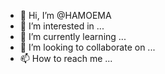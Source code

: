 - 👋 Hi, I’m @HAMOEMA
- 👀 I’m interested in ...
- 🌱 I’m currently learning ...
- 💞️ I’m looking to collaborate on ...
- 📫 How to reach me ...

<!---
HAMOEMA/HAMOEMA is a ✨ special ✨ repository because its `README.md` (this file) appears on your GitHub profile.
You can click the Preview link to take a look at your changes.
--->
